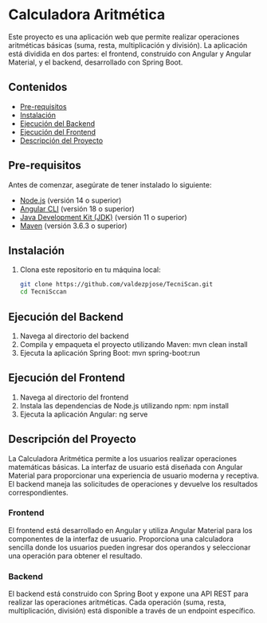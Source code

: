 # Calculadora Aritmética

Este proyecto es una aplicación web que permite realizar operaciones aritméticas básicas (suma, resta, multiplicación y división). La aplicación está dividida en dos partes: el frontend, construido con Angular y Angular Material, y el backend, desarrollado con Spring Boot.

## Contenidos

- [Pre-requisitos](#pre-requisitos)
- [Instalación](#instalación)
- [Ejecución del Backend](#ejecución-del-backend)
- [Ejecución del Frontend](#ejecución-del-frontend)
- [Descripción del Proyecto](#descripción-del-proyecto)

## Pre-requisitos

Antes de comenzar, asegúrate de tener instalado lo siguiente:

- [Node.js](https://nodejs.org/) (versión 14 o superior)
- [Angular CLI](https://angular.io/cli) (versión 18 o superior)
- [Java Development Kit (JDK)](https://www.oracle.com/java/technologies/javase-jdk11-downloads.html) (versión 11 o superior)
- [Maven](https://maven.apache.org/) (versión 3.6.3 o superior)

## Instalación

1. Clona este repositorio en tu máquina local:

   ```sh
   git clone https://github.com/valdezpjose/TecniScan.git
   cd TecniSccan

## Ejecución del Backend

1. Navega al directorio del backend
2. Compila y empaqueta el proyecto utilizando Maven: mvn clean install
3. Ejecuta la aplicación Spring Boot: mvn spring-boot:run


## Ejecución del Frontend

1. Navega al directorio del frontend
2. Instala las dependencias de Node.js utilizando npm: npm install
3. Ejecuta la aplicación Angular: ng serve

## Descripción del Proyecto
La Calculadora Aritmética permite a los usuarios realizar operaciones matemáticas básicas. La interfaz de usuario está diseñada con Angular Material para proporcionar una experiencia de usuario moderna y receptiva. El backend maneja las solicitudes de operaciones y devuelve los resultados correspondientes.

### Frontend
El frontend está desarrollado en Angular y utiliza Angular Material para los componentes de la interfaz de usuario. Proporciona una calculadora sencilla donde los usuarios pueden ingresar dos operandos y seleccionar una operación para obtener el resultado.

### Backend
El backend está construido con Spring Boot y expone una API REST para realizar las operaciones aritméticas. Cada operación (suma, resta, multiplicación, división) está disponible a través de un endpoint específico.